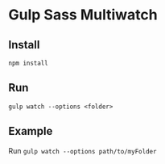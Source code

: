 # Gulp Sass Multiwatch

## Install

`npm install`

## Run

`gulp watch --options <folder>`

## Example

Run `gulp watch --options path/to/myFolder`
